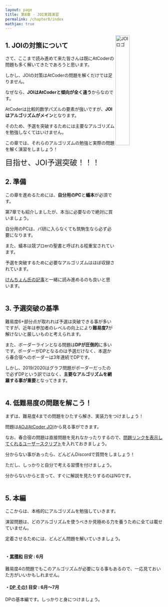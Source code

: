 ```yaml
---
layout: page
title: 第8章 - JOI実践演習
permalink: /chapter8/index
mathjax: true
---
```


<img src="/beginners/assets/chapter8/joi-logo-side.png" width="30%" alt="JOIロゴ" align="right">

## 1. JOIの対策について

さて、ここまで読み進めて来た皆さんは既にAtCoderの問題も多く解いてきたであろうと思います。

しかし、JOIの対策はAtCoderの問題を解くだけでは足りません。

なぜなら、**JOIはAtCoderと傾向が全く違う**からなのです。

AtCoderは比較的数学パズルの要素が強いですが、**JOIはアルゴリズムがメイン**となります。

そのため、予選を突破するためには主要なアルゴリズムを勉強しなくてはいけません。

この章では、それらのアルゴリズムの勉強と実際の問題を解く演習をしましょう！

<font size="5">目指せ、JOI予選突破！！！</font><br>

## 2. 準備

この章を進めるためには、**自分用のPC**と**蟻本**が必須です。

第7章でも紹介しましたが、本当に必要なので絶対に買いましょう。

自分用のPCは、パ研に入らなくても筑駒生なら必ず必要になります。

また、蟻本は競プロerの聖書と呼ばれる程重宝されています。

予選を突破するために必要なアルゴリズムはほぼ収録されています。

[けんちょん氏の記事](https://qiita.com/drken/items/e77685614f3c6bf86f44)と一緒に読み進めるのも良いと思います。<br><br>

## 3. 予選突破の基準

難易度6+部分点が取れれば予選は突破できる事が多いですが、近年は参加者のレベルの向上により**難易度7**が解けないと厳しいものと考えられます。

また、ボーダーラインとなる問題は**DPが圧倒的**に多いです。ボーダーがDPとなるのは予選だけなく、本選から春合宿へのボーダーは3年連続でDPです。

しかし、2019/2020はグラフ問題がボーダーだったので必ずDPという訳ではなく、**主要なアルゴリズムを網羅する事が重要**となってきます。<br><br>

## 4. 低難易度の問題を解こう！

まずは、難易度4までの問題をひたすら解き、実装力をつけましょう！

問題は[AOJ/AtCoder JOI](https://joi.goodbaton.com/)から見る事ができます。

なお、春合宿の問題は直接問題を見れなかったりするので、[問題リンクを表示してくれるユーザースクリプト](https://greasyfork.org/ja/scripts/382313-atcoderlinkcompletionforjoi)を入れておきましょう。

分からない事があったら、どんどんDiscordで質問をしましょう！

ただし、しっかりと自分で考える習慣を付けましょう。

分からないからと言って、すぐに解説を見たりするのはNGです。<br><br>

## 5. 本編

ここからは、本格的にアルゴリズムを勉強していきます。

演習問題は、どのアルゴリズムを使うべきか見極める力を養うために全ては載せていません。

定着させるためには、どんどん問題を解いていきましょう。<br><br>

#### ・[累積和](./cumulative_sum) 目安 : 6月

難易度4の問題でもこのアルゴリズムが必要になる事もあるので、一応見ておいた方がいいかもしれません。

#### ・[DP その1](./dp1) 目安 : 6月〜7月

DPの基本編です。しっかりと身につけましょう。